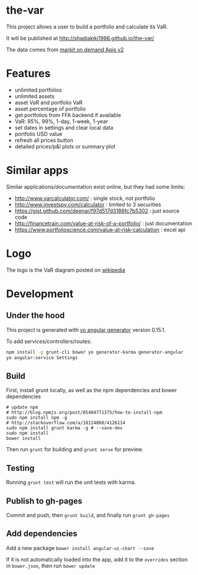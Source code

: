 # the-var

This project allows a user to build a portfolio and calculate its VaR.

It will be published at http://shadiakiki1986.github.io/the-var/

The data comes from [markit on demand Apis v2](http://dev.markitondemand.com/MODApis/)

# Features

* unlimited portfolios
* unlimited assets
* asset VaR and portfolio VaR
* asset percentage of portfolio
* get portfolios from FFA backend if available
* VaR: 95%, 99%, 1-day, 1-week, 1-year
* set dates in settings and clear local data
* portfolio USD value
* refresh all prices button
* detailed prices/p&l plots or summary plot

# Similar apps
Similar applications/documentation exist online, but they had some limits:
* http://www.varcalculator.com/ : single stock, not portfolio
* http://www.investspy.com/calculator : limited to 3 securities
* https://gist.github.com/deenar/f97d517d3188fc7b5302 : just source code
* http://financetrain.com/value-at-risk-of-a-portfolio/ : just documentation
* https://www.portfolioscience.com/value-at-risk-calculation : excel api

# Logo
The logo is the VaR diagram posted on [wikipedia](https://en.wikipedia.org/wiki/File:VaR_diagram.JPG)

# Development
## Under the hood
This project is generated with [yo angular generator](https://github.com/yeoman/generator-angular)
version 0.15.1.

To add services/controllers/routes:
```bash
npm install -g grunt-cli bower yo generator-karma generator-angular
yo angular:service Settings
```

## Build

First, install grunt locally, as well as the npm dependencies and bower dependencies

    # update npm
    # http://blog.npmjs.org/post/85484771375/how-to-install-npm
    sudo npm install npm -g
    # http://stackoverflow.com/a/18114868/4126114
    sudo npm install grunt karma -g # --save-dev
    sudo npm install
    bower install

Then run `grunt` for building and `grunt serve` for preview.

## Testing

Running `grunt test` will run the unit tests with karma.

## Publish to gh-pages
Commit and push, then `grunt build`, and finally run `grunt gh-pages`

## Add dependencies
Add a new package
```bower install angular-ui-chart --save```

If it is not automatically loaded into the app,
add it to the `overrides` section in `bower.json`,
then run `bower update`
